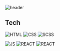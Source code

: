 ![header](https://capsule-render.vercel.app/api?type=slice&color=F7EFE9&height=200&section=header&text=SUNGJE%20KIM&fontSize=70)

## Tech 

![HTML](https://img.shields.io/badge/HTML-f2f2f2?style=flat-square&logo=HTML5&logoColor=#E34F26) ![CSS](https://img.shields.io/badge/CSS-1572B6?style=flat-square&logo=CSS3&logoColor=#1572B6) ![SCSS](https://img.shields.io/badge/Scss-CC6699?style=flat-square&logo=Sass&logoColor=white)

![JS](https://img.shields.io/badge/JavaScript-F7DF1E?style=flat-square&logo=JavaScript&logoColor=black) ![REACT](https://img.shields.io/badge/React-61DAFB?style=flat-square&logo=React&logoColor=white) ![REACT](https://img.shields.io/badge/Redux-764ABC?style=flat-square&logo=Redux&logoColor=white)

